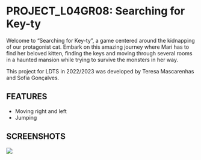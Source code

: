 # PROJECT_L04GR08: Searching for Key-ty
Welcome to “Searching for Key-ty”, a game centered around the kidnapping of our protagonist cat. Embark on this amazing journey where Mari has to find her beloved kitten, finding the keys and moving through several rooms in a haunted mansion while trying to survive the monsters in her way.

This project for LDTS in 2022/2023 was developed by Teresa Mascarenhas and Sofia Gonçalves.

## FEATURES
- Moving right and left
- Jumping


## SCREENSHOTS
![](../projectST/docs/PNGs/screenshot1.png)